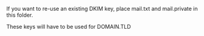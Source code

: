 If you want to re-use an existing DKIM key, place mail.txt and mail.private in this folder.

These keys will have to be used for DOMAIN.TLD


